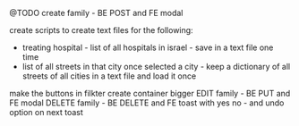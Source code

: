 @TODO
create family - BE POST and FE modal

  create scripts to create text files for the following:
  - treating hospital - list of all hospitals in israel - save in a text file one time
  - list of all streets in that city once selected a city - keep a dictionary of all streets
  of all cities in a text file and load it once
  
make the buttons in filkter create container bigger
EDIT family - BE PUT and FE modal
DELETE family - BE DELETE and FE toast with yes no - and undo option on next toast